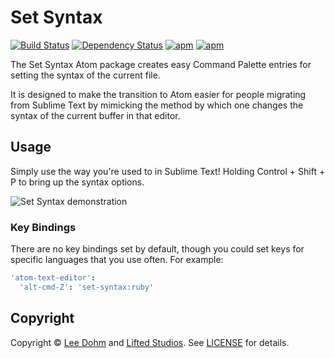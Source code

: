 # Set Syntax
[![Build Status](https://travis-ci.org/lee-dohm/set-syntax.svg?branch=master)](https://travis-ci.org/lee-dohm/set-syntax)
[![Dependency Status](https://david-dm.org/lee-dohm/set-syntax.svg)](https://david-dm.org/lee-dohm/set-syntax)
[![apm](https://img.shields.io/apm/v/set-syntax.svg?maxAge=2592000)](https://atom.io/packages/set-syntax)
[![apm](https://img.shields.io/apm/dm/set-syntax.svg?maxAge=2592000)](https://atom.io/packages/set-syntax)

The Set Syntax Atom package creates easy Command Palette entries for setting the syntax of the current file.

It is designed to make the transition to Atom easier for people migrating from Sublime Text by mimicking the method by which one changes the syntax of the current buffer in that editor.

## Usage

Simply use the way you're used to in Sublime Text! Holding Control + Shift + P to bring up the syntax options.

![Set Syntax demonstration](https://raw.githubusercontent.com/lee-dohm/set-syntax/master/set-syntax.gif)

### Key Bindings

There are no key bindings set by default, though you could set keys for specific languages that you use often. For example:

```coffee
'atom-text-editor':
  'alt-cmd-Z': 'set-syntax:ruby'
```

## Copyright

Copyright &copy; [Lee Dohm](http://www.lee-dohm.com) and [Lifted Studios](http://www.liftedstudios.com). See [LICENSE](https://github.com/lee-dohm/set-syntax/blob/master/LICENSE.md) for details.
